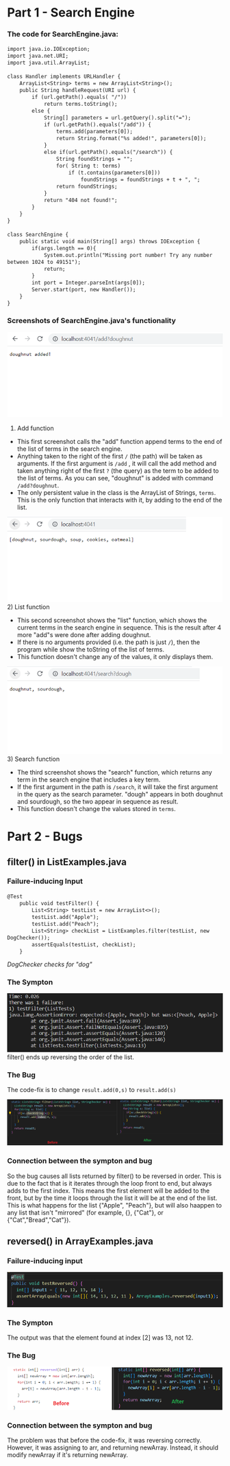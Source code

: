 #  Part 1 - Search Engine

### The code for SearchEngine.java: 
```
import java.io.IOException;
import java.net.URI;
import java.util.ArrayList;

class Handler implements URLHandler {
    ArrayList<String> terms = new ArrayList<String>();
    public String handleRequest(URI url) {
        if (url.getPath().equals( "/")) 
            return terms.toString();
        else {
            String[] parameters = url.getQuery().split("=");
            if (url.getPath().equals("/add")) {
                terms.add(parameters[0]);
                return String.format("%s added!", parameters[0]);
            }
            else if(url.getPath().equals("/search")) {
                String foundStrings = "";
                for( String t: terms)
                    if (t.contains(parameters[0]))
                        foundStrings = foundStrings + t + ", ";
                return foundStrings;
            }
            return "404 not found!";
        }
    }
}

class SearchEngine {
    public static void main(String[] args) throws IOException {
        if(args.length == 0){
            System.out.println("Missing port number! Try any number between 1024 to 49151");
            return;
        }
        int port = Integer.parseInt(args[0]);
        Server.start(port, new Handler());
    }
}
```
### Screenshots of SearchEngine.java's functionality
![image](ss1adddonut.png)
1) Add function
* This first screenshot calls the "add" function append terms to the end of the list of terms in the search engine.
* Anything taken to the right of the first `/` (the path) will be taken as arguments. If the first argument is `/add` , it will call the add method and taken anything right of the first `?` (the query) as the term to be added to the list of terms. As you can see, "doughnut" is added with command `/add?doughnut`.
* The only persistent value in the class is the ArrayList of Strings, `terms`. This is the only function that interacts with it, by adding to the end of the list.

![image](ss2noargs.png)
2) List function
* This second screenshot shows the "list" function, which shows the current terms in the search engine in sequence. This is the result after 4 more "add"s were done after adding doughnut.
* If there is no arguments provided (i.e. the path is just `/`), then the program while show the toString of the list of terms.
* This function doesn't change any of the values, it only displays them.

![image](ss3searchdough.png)
3) Search function
* The third screenshot shows the "search" function, which returns any term in the search engine that includes a key term.
* If the first argument in the path is `/search`, it will take the first argument in the query as the search parameter. "dough" appears in both doughnut and sourdough, so the two appear in sequence as result.
* This function doesn't change the values stored in `terms`.

# Part 2 - Bugs
## filter() in ListExamples.java
### Failure-inducing Input
```
@Test
    public void testFilter() {
        List<String> testList = new ArrayList<>();
        testList.add("Apple");
        testList.add("Peach");
        List<String> checkList = ListExamples.filter(testList, new DogChecker());
        assertEquals(testList, checkList);
    }
```
*DogChecker checks for "dog"*

### The Sympton

![image](ss4filtererror.png)
filter() ends up reversing the order of the list.

### The Bug

The code-fix is to change `result.add(0,s)` to `result.add(s)`

![image](ss5filterfix.png)

### Connection between the sympton and bug

So the bug causes all lists returned by filter() to be reversed in order. This is due to the fact that is it iterates through the loop front to end, but always adds to the first index. This means the first element will be added to the front, but by the time it loops through the list it will be at the end of the list. This is what happens for the list {"Apple", "Peach"}, but will also haappen to any list that isn't "mirrored" (for example, {}, {"Cat"}, or {"Cat","Bread","Cat"}).

## reversed() in ArrayExamples.java

### Failure-inducing input

![image](ss7arraytest.png)

### The Sympton

The output was that the element found at index [2] was 13, not 12.

### The Bug

![image](ss6arrayfix.png)

### Connection between the sympton and bug

The problem was that before the code-fix, it was reversing correctly. However, it was assigning to arr, and returning newArray. Instead, it should modify newArray if it's returning newArray.